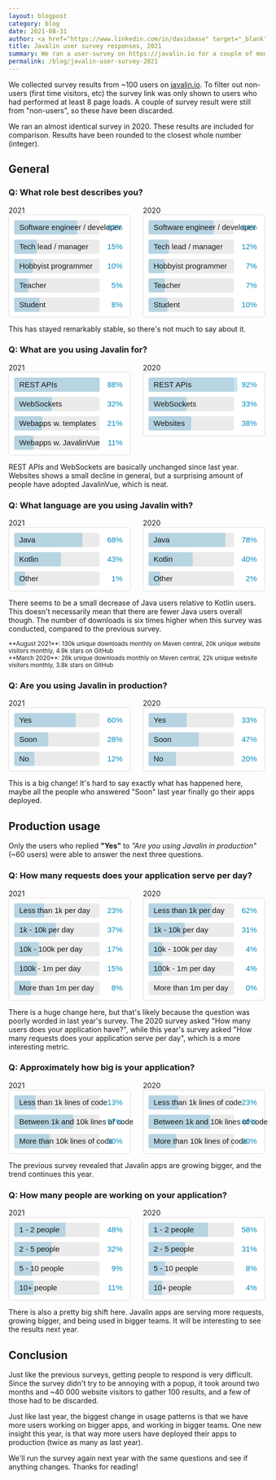 ```yaml
---
layout: blogpost
category: blog
date: 2021-08-31
author: <a href="https://www.linkedin.com/in/davidaase" target="_blank">David Åse</a>
title: Javalin user survey responses, 2021
summary: We ran a user-survey on https://javalin.io for a couple of months
permalink: /blog/javalin-user-survey-2021
---
```


We collected survey results from ~100 users on [javalin.io](/).
To filter out non-users (first time visitors, etc) the survey link was only shown
to users who had performed at least 8 page loads.
A couple of survey result were still from "non-users", so these have been discarded.

We ran an almost identical survey in 2020. These results are included for comparison.
Results have been rounded to the closest whole number (integer).

## General

### Q: What role best describes you?
<div class="chart-flex">
    <div>
        2021
        <div class="bar-chart">
            <div style="width:62%" data-value="62%">Software engineer / developer</div>
            <div style="width:15%" data-value="15%">Tech lead / manager</div>
            <div style="width:10%" data-value="10%">Hobbyist programmer</div>
            <div style="width:5%" data-value="5%">Teacher</div>
            <div style="width:18%" data-value="8%">Student</div>
        </div>
    </div>
    <div>
        2020
        <div class="bar-chart">
            <div style="width:64%" data-value="64%">Software engineer / developer</div>
            <div style="width:12%" data-value="12%">Tech lead / manager</div>
            <div style="width:7%" data-value="7%">Hobbyist programmer</div>
            <div style="width:7%" data-value="7%">Teacher</div>
            <div style="width:10%" data-value="10%">Student</div>
        </div>
    </div>
</div>

This has stayed remarkably stable, so there's not much to say about it.

### Q: What are you using Javalin for?
<div class="chart-flex">
    <div>
        2021
        <div class="bar-chart">
            <div style="width:88%" data-value="88%">REST APIs</div>
            <div style="width:32%" data-value="32%">WebSockets</div>
            <div style="width:21%" data-value="21%">Webapps w. templates</div>
            <div style="width:11%" data-value="11%">Webapps w. JavalinVue</div>
        </div>
    </div>
    <div>
        2020
        <div class="bar-chart">
           <div style="width:92%" data-value="92%">REST APIs</div>
           <div style="width:33%" data-value="33%">WebSockets</div>
           <div style="width:38%" data-value="38%">Websites</div>
       </div>
    </div>
</div>

REST APIs and WebSockets are basically unchanged since last year. Websites shows a small decline in general,
but a surprising amount of people have adopted JavalinVue, which is neat.

### Q: What language are you using Javalin with?
<div class="chart-flex">
    <div>
        2021
        <div class="bar-chart">
            <div style="width:68%" data-value="68%">Java</div>
            <div style="width:43%" data-value="43%">Kotlin</div>
            <div style="width:1%" data-value="1%">Other</div>
        </div>
    </div>
    <div>
        2020
        <div class="bar-chart">
            <div style="width:78%" data-value="78%">Java</div>
            <div style="width:40%" data-value="40%">Kotlin</div>
            <div style="width:2%" data-value="2%">Other</div>
        </div>
    </div>
</div>

There seems to be a small decrease of Java users relative to Kotlin users.
This doesn't necessarily mean that there are fewer Java users overall though.
The number of downloads is six times higher
when this survey was conducted, compared to the previous survey.

<small markdown="1">
**August 2021**: 130k unique downloads monthly on Maven central, 20k unique website visitors monthly, 4.9k stars on GitHub<br>
**March 2020**: 26k unique downloads monthly on Maven central, 22k unique website visitors monthly, 3.8k stars on GitHub
</small>

### Q: Are you using Javalin in production?
<div class="chart-flex">
    <div>
        2021
        <div class="bar-chart">
            <div style="width:60%" data-value="60%">Yes</div>
            <div style="width:28%" data-value="28%">Soon</div>
            <div style="width:12%" data-value="12%">No</div>
        </div>
    </div>
    <div>
        2020
        <div class="bar-chart">
            <div style="width:33%" data-value="33%">Yes</div>
            <div style="width:47%" data-value="47%">Soon</div>
            <div style="width:20%" data-value="20%">No</div>
        </div>
    </div>
</div>

This is a big change! It's hard to say exactly what has happened here,
maybe all the people who answered "Soon" last year finally go their apps deployed.

## Production usage
Only the users who replied **"Yes"** to *"Are you using Javalin in production"*
(~60 users) were able to answer the next three questions.

### Q: How many requests does your application serve per day?
<div class="chart-flex">
    <div>
        2021
        <div class="bar-chart">
            <div style="width:23%" data-value="23%">Less than 1k per day</div>
            <div style="width:37%" data-value="37%">1k - 10k per day</div>
            <div style="width:17%" data-value="17%">10k - 100k per day</div>
            <div style="width:15%" data-value="15%">100k - 1m per day</div>
            <div style="width:8%" data-value="8%">More than 1m per day</div>
        </div>
    </div>
    <div>
        2020
        <div class="bar-chart">
            <div style="width:62%" data-value="62%">Less than 1k per day</div>
            <div style="width:31%" data-value="31%">1k - 10k per day</div>
            <div style="width:4%" data-value="4%">10k - 100k per day</div>
            <div style="width:4%" data-value="4%">100k - 1m per day</div>
            <div style="width:0%;background:transparent;" data-value="0%">More than 1m per day</div>
        </div>
    </div>
</div>

There is a huge change here, but that's likely because the question was poorly worded in last year's survey.
The 2020 survey asked "How many users does your application have?", while this year's survey asked
"How many requests does your application serve per day", which is a more interesting metric.

### Q: Approximately how big is your application?
<div class="chart-flex">
    <div>
        2021
        <div class="bar-chart">
            <div style="width:13%" data-value="13%">Less than 1k lines of code</div>
            <div style="width:57%" data-value="57%">Between 1k and 10k lines of code</div>
            <div style="width:30%" data-value="30%">More than 10k lines of code</div>
        </div>
    </div>
    <div>
        2020
        <div class="bar-chart">
            <div style="width:23%" data-value="23%">Less than 1k lines of code</div>
            <div style="width:60%" data-value="60%">Between 1k and 10k lines of code</div>
            <div style="width:20%" data-value="20%">More than 10k lines of code</div>
        </div>
    </div>
</div>

The previous survey revealed that Javalin apps are growing bigger, and the trend continues this year.

### Q: How many people are working on your application?
<div class="chart-flex">
    <div>
        2021
        <div class="bar-chart">
            <div style="width:48%" data-value="48%">1 - 2 people</div>
            <div style="width:32%" data-value="32%">2 - 5 people</div>
            <div style="width:9%" data-value="9%">5 - 10 people</div>
            <div style="width:11%" data-value="11%">10+ people</div>
        </div>
    </div>
    <div>
        2020
        <div class="bar-chart">
            <div style="width:58%" data-value="58%">1 - 2 people</div>
            <div style="width:31%" data-value="31%">2 - 5 people</div>
            <div style="width:8%" data-value="8%">5 - 10 people</div>
            <div style="width:4%" data-value="4%">10+ people</div>
        </div>
    </div>
</div>

There is also a pretty big shift here. Javalin apps are serving more requests,
growing bigger, and being used in bigger teams. It will be interesting to see the results next year.


## Conclusion
Just like the previous surveys, getting people to respond is very difficult.
Since the survey didn't try to be annoying with a popup, it took
around two months and ~40 000 website visitors to gather 100 results,
and a few of those had to be discarded.

Just like last year, the biggest change in usage patterns is that we
have more users working on bigger apps, and working in bigger teams.
One new insight this year, is that way more users have deployed their apps
to production (twice as many as last year).

We'll run the survey again next year with the same questions and see if anything changes.
Thanks for reading!

<style>
    .chart-flex {
        user-select: none;
        margin-top: 16px;
        display: flex;
        justify-content: space-between;
        flex-wrap: wrap;
    }
    .chart-flex > * {
        width: calc(50% - 12px);
    }
    @media (max-width: 700px) {
        .chart-flex > * {
            width: 100%
        }
    }
    .bar-chart {
        border: 1px solid #ddd;
        border-radius: 5px;
        background: #fff;
        padding: 10px 60px 10px 10px;
        font-family: arial, sans-serif;
        position: relative;
    }

    .bar-chart > div {
        height: 28px;
        line-height: 28px;
        padding: 0 10px;
        background: #c7e6f5;
        font-size: 15px;
        border-radius: 3px;
        white-space: nowrap;
    }

    .bar-chart > div + div {
        margin-top: 10px;
    }

    .bar-chart > div::before {
        content: " ";
        position: absolute;
        width: calc(100% - 70px); /* padding x 60 x 10 */
        background: rgba(0, 0, 0, 0.08);
        height: 28px;
        border-radius: 3px;
        left: 10px;
    }

    .bar-chart > div::after {
        content: attr(data-value);
        position: absolute;
        right: 15px;
        color: #008cbb;
    }
</style>

